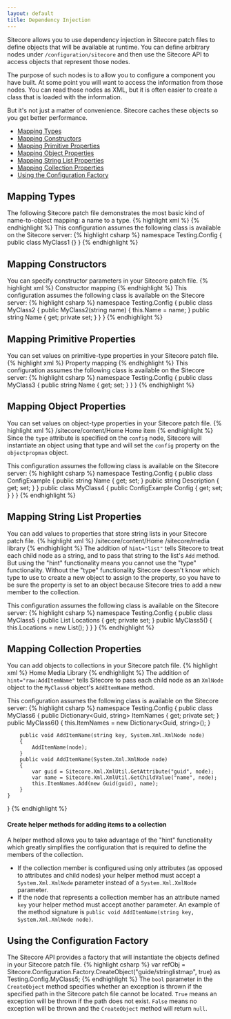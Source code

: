 ```yaml
---
layout: default
title: Dependency Injection
---
```

Sitecore allows you to use dependency injection in Sitecore patch files to define objects that will be available at runtime. You can define arbitrary nodes under `/configuration/sitecore` and then use the Sitecore API to access objects that represent those nodes.

The purpose of such nodes is to allow you to configure a component you have built. At some point you will want to access the information from those nodes. You can read those nodes as XML, but it is often easier to create a class that is loaded with the information.

But it's not just a matter of convenience. Sitecore caches these objects so you get better performance.

* [Mapping Types](#mapping_types)
* [Mapping Constructors](#mapping_constructors)
* [Mapping Primitive Properties](#mapping_primitive_properties)
* [Mapping Object Properties](#mapping_object_properties)
* [Mapping String List Properties](#mapping_string_list_properties)
* [Mapping Collection Properties](#mapping_collection_properties)
* [Using the Configuration Factory](#config_factory)

## <a name="mapping_types">Mapping Types</a>
The following Sitecore patch file demonstrates the most basic kind of name-to-object mapping: a name to a type.
{% highlight xml %}
<configuration xmlns:patch="http://www.sitecore.net/xmlconfig/">
  <sitecore>
    <guide>
      <simplemap type="Testing.Config.MyClass1, Testing" />
    </guide>
  </sitecore>
</configuration>
{% endhighlight %}
This configuration assumes the following class is available on the Sitecore server:
{% highlight csharp %}
namespace Testing.Config
{
    public class MyClass1 {}
}
{% endhighlight %}
## <a name="mapping_constructors">Mapping Constructors</a>
You can specify constructor parameters in your Sitecore patch file.
{% highlight xml %}
<configuration xmlns:patch="http://www.sitecore.net/xmlconfig/">
  <sitecore>
    <guide>
      <constructormap type="Testing.Config.MyClass2, Testing">
        <param name="name">Constructor mapping</param>
      </constructormap>
    </guide>
  </sitecore>
</configuration>
{% endhighlight %}
This configuration assumes the following class is available on the Sitecore server:
{% highlight csharp %}
namespace Testing.Config
{
    public class MyClass2
    {
        public MyClass2(string name)
        {
            this.Name = name;
        }
        public string Name { get; private set; }
    }
}
{% endhighlight %}
## <a name="mapping_primitive_properties">Mapping Primitive Properties</a>
You can set values on primitive-type properties in your Sitecore patch file.
{% highlight xml %}
<configuration xmlns:patch="http://www.sitecore.net/xmlconfig/">
  <sitecore>
    <guide>
      <propertymap type="Testing.Config.MyClass3, Testing">
        <name>Property mapping</name>
      </propertymap>
    </guide>
  </sitecore>
</configuration>
{% endhighlight %}
This configuration assumes the following class is available on the Sitecore server:
{% highlight csharp %}
namespace Testing.Config
{
    public class MyClass3
    {
        public string Name { get; set; }
    }
}
{% endhighlight %}
## <a name="mapping_object_properties">Mapping Object Properties</a>
You can set values on object-type properties in your Sitecore patch file.
{% highlight xml %}
<configuration xmlns:patch="http://www.sitecore.net/xmlconfig/">
  <sitecore>
    <guide>
      <objectpropmap type="Testing.Config.MyClass4, Testing">
        <config type="Testing.Config.ConfigExample, Testing">
          <name>/sitecore/content/Home</name>
          <description>Home item</description>
        </config>
      </objectpropmap>
    </guide>
  </sitecore>
</configuration>
{% endhighlight %}
Since the `type` attribute is specified on the `config` node, Sitecore will instantiate an object using that type and will set the `config` property on the `objectpropman` object.

This configuration assumes the following class is available on the Sitecore server:
{% highlight csharp %}
namespace Testing.Config
{
    public class ConfigExample
    {
        public string Name { get; set; }
        public string Description { get; set; }
    }
    public class MyClass4
    {
        public ConfigExample Config { get; set; }
    }
}
{% endhighlight %}
## <a name="mapping_string_list_properties">Mapping String List Properties</a>
You can add values to properties that store string lists in your Sitecore patch file.
{% highlight xml %}
<configuration xmlns:patch="http://www.sitecore.net/xmlconfig/">
  <sitecore>
    <guide>
       <stringlistmap type="Testing.Config.MyClass5, Testing">
        <locations hint="list">
          <location>/sitecore/content/Home</location>
          <location>/sitecore/media library</location>
        </locations>
      </stringlistmap>
    </guide>
  </sitecore>
</configuration>
{% endhighlight %}
The addition of `hint="list"` tells Sitecore to treat each child node as a string, and to pass that string to the list's `Add` method. But using the "hint" functionality means you cannot use the "type" functionality. Without the "type" functionality Sitecore doesn't know which type to use to create a new object to assign to the property, so you have to be sure the property is set to an object because Sitecore tries to add a new member to the collection.

This configuration assumes the following class is available on the Sitecore server:
{% highlight csharp %}
namespace Testing.Config
{
    public class MyClass5
    {
        public List<string> Locations { get; private set; }
        public MyClass5()
        {
            this.Locations = new List<string>();
        }
    }
}
{% endhighlight %}
## <a name="mapping_collection_properties">Mapping Collection Properties</a>
You can add objects to collections in your Sitecore patch file.
{% highlight xml %}
<configuration xmlns:patch="http://www.sitecore.net/xmlconfig/">
  <sitecore>
    <guide>
      <dictionarymap type="Testing.Config.MyClass6, Testing">
        <names hint="raw:AddItemName">
          <home guid="{110D559F-DEA5-42EA-9C1C-8A5DF7E70EF9}">
            <name>Home</name>
          </home>
          <medialibrary guid="{3D6658D8-A0BF-4E75-B3E2-D050FABCF4E1}">
            <name>Media Library</name>
          </medialibrary>
        </names>
      </dictionarymap>
    </guide>
  </sitecore>
</configuration>
{% endhighlight %}
The addition of `hint="raw:AddItemName"` tells Sitecore to pass each child node as an `XmlNode` object to the `MyClass6` object's `AddItemName` method. 

This configuration assumes the following class is available on the Sitecore server:
{% highlight csharp %}
namespace Testing.Config
{
    public class MyClass6
    {
        public Dictionary<Guid, string> ItemNames { get; private set; }
        public MyClass6()
        {
            this.ItemNames = new Dictionary<Guid, string>();
        }

        public void AddItemName(string key, System.Xml.XmlNode node)
        {
            AddItemName(node);
        }
        public void AddItemName(System.Xml.XmlNode node)
        {
            var guid = Sitecore.Xml.XmlUtil.GetAttribute("guid", node);
            var name = Sitecore.Xml.XmlUtil.GetChildValue("name", node);
            this.ItemNames.Add(new Guid(guid), name);
        }
    }
}
{% endhighlight %}
#### Create helper methods for adding items to a collection
A helper method allows you to take advantage of the "hint" functionality which greatly simplifies the configuration that is required to define the members of the collection.

* If the collection member is configured using only attributes (as opposed to attributes and child nodes) your helper method must accept a `System.Xml.XmlNode` parameter instead of a `System.Xml.XmlNode` parameter.
* If the node that represents a collection member has an attribute named `key` your helper method must accept another parameter. An example of the method signature is `public void AddItemName(string key, System.Xml.XmlNode node)`.

## <a name="config_factory">Using the Configuration Factory</a>
The Sitecore API provides a factory that will instantiate the objects defined in your Sitecore patch file.
{% highlight csharp %}
var refObj = Sitecore.Configuration.Factory.CreateObject("guide/stringlistmap", true) as Testing.Config.MyClass5;
{% endhighlight %}
The `bool` parameter in the `CreateObject` method specifies whether an exception is thrown if the specified path in the Sitecore patch file cannot be located. `True` means an exception will be thrown if the path does not exist. `False` means no exception will be thrown and the `CreateObject` method will return `null`.

